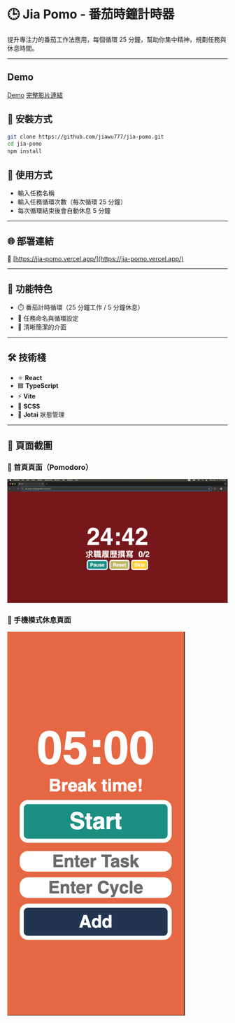 # 🕒 Jia Pomo - 番茄時鐘計時器

提升專注力的番茄工作法應用，每個循環 25 分鐘，幫助你集中精神，規劃任務與休息時間。

---

## Demo

[Demo](pomo-demo.gif)
[完整影片連結](https://youtu.be/pZW_d4ggC6I)

## 🚀 安裝方式

```bash
git clone https://github.com/jiawu777/jia-pomo.git
cd jia-pomo
npm install
```

## 📘 使用方式

- 輸入任務名稱
- 輸入任務循環次數（每次循環 25 分鐘）
- 每次循環結束後會自動休息 5 分鐘

---

## 🌐 部署連結

🔗 [https://jia-pomo.vercel.app/](https://jia-pomo.vercel.app/)

---

## 📌 功能特色

- ⏱️ 番茄計時循環（25 分鐘工作 / 5 分鐘休息）
- 📝 任務命名與循環設定
- 🧼 清晰簡潔的介面

---

## 🛠 技術棧

- ⚛️ **React**
- 🟦 **TypeScript**
- ⚡ **Vite**
- 🎨 **SCSS**
- 🧪 **Jotai** 狀態管理

---

## 📸 頁面截圖

### 🌟 首頁頁面（Pomodoro）

![Pomodoro](./src/assets/images/screenshots/pomo-running.png)

### 📜 手機模式休息頁面

![Breaktime](./src/assets/images/screenshots/breaktime-phone.png)

